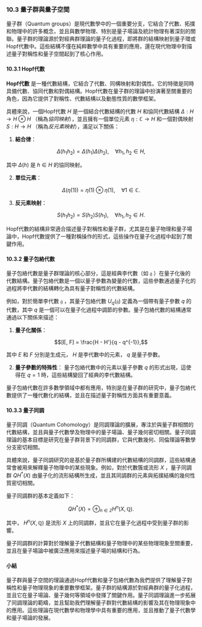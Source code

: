 ### 10.3 量子群與量子空間

量子群（Quantum groups）是現代數學中的一個重要分支，它結合了代數、拓撲和物理中的許多概念，並且與數學物理、特別是量子場論及統計物理有著深刻的關聯。量子群的理論源於對經典群理論的量子化過程，即將群的結構映射到量子環或Hopf代數中。這些結構不僅在純粹數學中具有重要的應用，還在現代物理中對描述量子對稱性和量子空間起到了核心作用。

#### 10.3.1 Hopf代數

**Hopf代數** 是一種代數結構，它結合了代數、同構映射和對偶性。它的特徵是同時具備代數、協同代數和對偶結構。Hopf代數在量子群的理論中扮演著至關重要的角色，因為它提供了對稱性、代數結構以及動態性質的數學框架。

具體來說，一個Hopf代數  $`H`$  是一個結合代數結構的代數  $`H`$  和協同代數結構  $`\Delta: H \to H \otimes H`$ （稱為*協同映射*），並且擁有一個單位元素  $`\eta: \mathbb{C} \to H`$  和一個對偶映射  $`S: H \to H`$ （稱為*反元素映射*），滿足以下關係：

1. **結合律**：
   
```math
\Delta(h_1 h_2) = \Delta(h_1) \Delta(h_2), \quad \forall h_1, h_2 \in H,
```

   其中  $`\Delta(h)`$  是  $`h \in H`$  的協同映射。

2. **單位元素**：
   
```math
\Delta(\eta(1)) = \eta(1) \otimes \eta(1), \quad \forall 1 \in \mathbb{C}.
```


3. **反元素映射**：
   
```math
S(h_1 h_2) = S(h_2) S(h_1), \quad \forall h_1, h_2 \in H.
```


Hopf代數的結構非常適合描述量子對稱性和量子群，尤其是在量子物理和量子場論中，Hopf代數提供了一種對稱操作的形式，這些操作在量子化過程中起到了關鍵作用。

#### 10.3.2 量子包絡代數

量子包絡代數是量子群理論的核心部分，這是經典李代數（如  $`\mathfrak{g}`$ ）在量子化後的代數結構。量子包絡代數是一個以量子參數為變量的代數，這些參數通過量子化的過程將李代數的結構轉化為具有量子對稱性的代數結構。

例如，對於簡單李代數  $`\mathfrak{g}`$ ，其量子包絡代數  $`U_q(\mathfrak{g})`$  定義為一個帶有量子參數  $`q`$  的代數，其中  $`q`$  是一個可以在量子化過程中調節的參數。量子包絡代數的結構通常通過以下關係來描述：

1. **量子化關係**：
   
```math
[E, F] = \frac{H - H'}{q - q^{-1}},
```

   其中  $`E`$  和  $`F`$  分別是生成元， $`H`$  是李代數中的元素， $`q`$  是量子參數。

2. **量子參數的特殊性**：
   量子包絡代數中的元素以量子參數  $`q`$  的形式出現，這使得在  $`q = 1`$  時，這些結構變回了經典的李代數結構。

量子包絡代數在許多數學領域中都有應用，特別是在量子群的研究中，量子包絡代數提供了一種代數化的結構，並且在描述量子對稱性方面具有重要意義。

#### 10.3.3 量子同調

量子同調（Quantum Cohomology）是同調理論的擴展，專注於與量子群相關的代數結構，並且與量子代數學及物理中的量子場論、量子幾何密切相關。量子同調理論的基本目標是研究在量子群背景下的同調群，它與代數幾何、同倫理論等數學分支密切相關。

具體來說，量子同調研究的是基於量子群所構建的代數結構的同調群，這些結構通常會被用來解釋量子物理中的某些現象。例如，對於代數簇或流形  $`X`$ ，量子同調群  $`QH^*(X)`$  由量子化的流形結構所生成，並且其同調群的元素與拓撲結構的幾何性質密切相關。

量子同調群的基本定義如下：

```math
QH^*(X) = \oplus_{n \in \mathbb{Z}} H^n(X, \mathbb{Q}).
```

其中， $`H^n(X, \mathbb{Q})`$  是流形  $`X`$  上的同調群，並且它在量子化過程中受到量子群的影響。

量子同調群的計算對於理解量子代數結構和量子物理中的某些物理現象至關重要，並且在量子場論中被廣泛應用來描述量子場的結構和行為。

#### 小結

量子群與量子空間的理論通過Hopf代數和量子包絡代數為我們提供了理解量子對稱性和量子物理現象的重要數學框架。量子群的結構源於對經典群的量子化過程，並且它在量子場論、量子幾何等領域中發揮了關鍵作用。量子同調理論進一步拓展了同調理論的範疇，並且幫助我們理解量子群對代數結構的影響及其在物理現象中的應用。這些理論在現代數學和物理學中具有重要的應用，並且推動了量子代數學和量子場論的發展。
